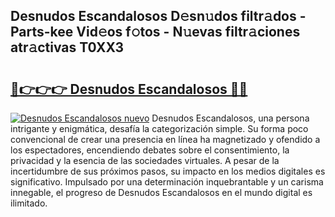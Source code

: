 ## Desnudos Escandalosos D𝚎sn𝚞dos filtr𝚊dos - Parts-kee Vid𝚎os f𝚘tos - N𝚞evas filtr𝚊ciones atr𝚊ctivas T0XX3

# <h2><a href="http://mb5zdw.tromn.icu/?c=Desnudos+Escandalosos">🔗👉👉👉 Desnudos Escandalosos 🔗🔗</a></h2>

[![Desnudos Escandalosos nuevo](https://i.imgur.com/pEAQMta.gif)](http://mb5zdw.tromn.icu/?c=Desnudos+Escandalosos)
Desnudos Escandalosos, una persona intrigante y enigmática, desafía la categorización simple. Su forma poco convencional de crear una presencia en línea ha magnetizado y ofendido a los espectadores, encendiendo debates sobre el consentimiento, la privacidad y la esencia de las sociedades virtuales. A pesar de la incertidumbre de sus próximos pasos, su impacto en los medios digitales es significativo. Impulsado por una determinación inquebrantable y un carisma innegable, el progreso de Desnudos Escandalosos en el mundo digital es ilimitado.
